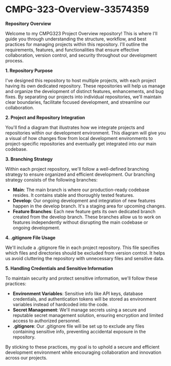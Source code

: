 # CMPG-323-Overview-33574359

**Repository Overview**

Welcome to my CMPG323 Project Overview repository! This is where I'll guide you through understanding the structure, workflow, and best practices for managing projects within this repository. I'll outline the requirements, features, and functionalities that ensure effective collaboration, version control, and security throughout our development process.

**1. Repository Purpose**

I've designed this repository to host multiple projects, with each project having its own dedicated repository. These repositories will help us manage and organize the development of distinct features, enhancements, and bug fixes. By separating our projects into individual repositories, we'll maintain clear boundaries, facilitate focused development, and streamline our collaboration.

**2. Project and Repository Integration**

You'll find a diagram that illustrates how we integrate projects and repositories within our development environment. This diagram will give you a visual of how changes flow from local development environments to project-specific repositories and eventually get integrated into our main codebase.

**3. Branching Strategy**

Within each project repository, we'll follow a well-defined branching strategy to ensure organized and efficient development. Our branching strategy consists of the following branches:

- **Main**: The main branch is where our production-ready codebase resides. It contains stable and thoroughly tested features.
- **Develop**: Our ongoing development and integration of new features happen in the develop branch. It's a staging area for upcoming changes.
- **Feature Branches**: Each new feature gets its own dedicated branch created from the develop branch. These branches allow us to work on features independently without disrupting the main codebase or ongoing development.

**4. .gitignore File Usage**

We'll include a .gitignore file in each project repository. This file specifies which files and directories should be excluded from version control. It helps us avoid cluttering the repository with unnecessary files and sensitive data.

**5. Handling Credentials and Sensitive Information**

To maintain security and protect sensitive information, we'll follow these practices:

- **Environment Variables**: Sensitive info like API keys, database credentials, and authentication tokens will be stored as environment variables instead of hardcoded into the code.
- **Secret Management**: We'll manage secrets using a secure and reputable secret management solution, ensuring encryption and limited access to authorized personnel.
- **.gitignore**: Our .gitignore file will be set up to exclude any files containing sensitive info, preventing accidental exposure in the repository.

By sticking to these practices, my goal is to uphold a secure and efficient development environment while encouraging collaboration and innovation across our projects.
